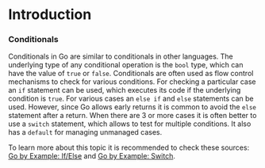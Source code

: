 # Introduction

### Conditionals

Conditionals in Go are similar to conditionals in other languages. The underlying type of any conditional operation is the `bool` type, which can have the value of `true` or `false`. Conditionals are often used as flow control mechanisms to check for various conditions. For checking a particular case an `if` statement can be used, which executes its code if the underlying condition is `true`. For various cases an `else if` and `else` statements can be used. However, since Go allows early returns it is common to avoid the `else` statement after a return. When there are 3 or more cases it is often better to use a `switch` statement, which allows to test for multiple conditions. It also has a `default` for managing unmanaged cases.

To learn more about this topic it is recommended to check these sources:
[Go by Example: If/Else](https://gobyexample.com/if-else) and [Go by Example: Switch](https://gobyexample.com/switch).